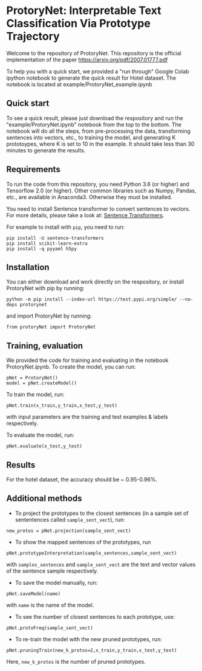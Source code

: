 # ProtoryNet: Interpretable Text Classification Via Prototype Trajectory

Welcome to the repository of ProtoryNet. This repository is the official implementation of the paper https://arxiv.org/pdf/2007.01777.pdf

To help you with a quick start, we provided a "run through" Google Colab ipython notebook to generate the quick result for Hotel dataset. The notebook is located at example/ProtoryNet_example.ipynb

## Quick start
To see a quick result, please just download the respository and run the "example/ProtoryNet.ipynb" notebook from the top to the bottom. The notebook will do all the steps, from pre-processing the data, transforming sentences into vectors, etc., to training the model, and generating K prototoypes, where K is set to 10 in the example. It should take less than 30 minutes to generate the results.


## Requirements

To run the code from this repository, you need Python 3.6 (or higher) and Tensorflow 2.0 (or higher). Other common libraries such as Numpy, Pandas, etc., are available in Anaconda3. Otherwise they must be installed. 

You need to install Sentence transformer to convert sentences to vectors. For more details, please take a look at: [Sentence Transformers](https://github.com/UKPLab/sentence-transformers). 

For example to install with ``` pip ```, you need to run:

  ```
  pip install -U sentence-transformers
  pip install scikit-learn-extra
  pip install -q pyyaml h5py
  ```
## Installation

You can either download and work directly on the respository, or install ProtoryNet with pip by running:

```
python -m pip install --index-url https://test.pypi.org/simple/ --no-deps protorynet
```
and import ProtoryNet by running:

```
from protoryNet import ProtoryNet
```
## Training, evaluation 

We provided the code for training and evaluating in the notebook ProtoryNet.ipynb. To create the model, you can run:

```
pNet = ProtoryNet()
model = pNet.createModel()
```
To train the model, run:

```
pNet.train(x_train,y_train,x_test,y_test)
```
with input parameters are the training and test examples & labels respectively.

To evaluate the model, run:
```
pNet.evaluate(x_test,y_test)
```

## Results

For the hotel dataset, the accuracy should be ~ 0.95-0.96%.

## Additional methods
* To project the prototypes to the closest sentences (in a sample set of sententences called ```sample_sent_vect```), run:
```
new_protos = pNet.projection(sample_sent_vect)
```
* To show the mapped sentences of the prototypes, run
```
pNet.prototypeInterpretation(sample_sentences,sample_sent_vect)
```
with ```samples_sentences``` and ```sample_sent_vect``` are the text and vector values of the sentence sample respectively.

* To save the model manually, run:
```
pNet.saveModel(name)
```
with ```name``` is the name of the model.

* To see the number of closest sentences to each prototype, use:
```
pNet.protoFreq(sample_sent_vect)
```
* To re-train the model with the new pruned prototypes, run:
```
pNet.pruningTrain(new_k_protos=2,x_train,y_train,x_test,y_test)
```
Here, ```new_k_protos``` is the number of pruned prototypes.



